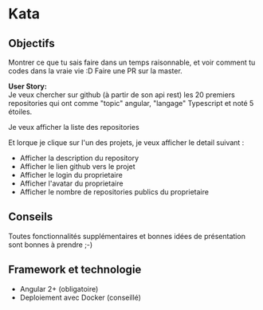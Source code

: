 # Kata

## Objectifs

Montrer ce que tu sais faire dans un temps raisonnable, et voir comment tu codes dans la vraie vie :D
Faire une PR sur la master.

**User Story:** <br/>
Je veux chercher sur github (à partir de son api rest) les 20 premiers repositories qui ont comme "topic" angular, "langage" Typescript et noté 5 étoiles.

Je veux afficher la liste des repositories

Et lorque je clique sur l'un des projets, je veux afficher le detail suivant :

- Afficher la description du repository
- Afficher le lien github vers le projet
- Afficher le login du proprietaire
- Afficher l'avatar du proprietaire
- Afficher le nombre de repositories publics du proprietaire

## Conseils

Toutes fonctionnalités supplémentaires et bonnes idées de présentation sont bonnes à prendre ;-)

## Framework et technologie

- Angular 2+ (obligatoire)
- Deploiement avec Docker (conseillé)
